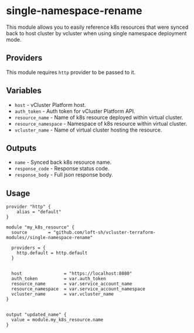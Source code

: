 # single-namespace-rename

This module allows you to easily reference k8s resources that were synced back to host cluster by vcluster when using single namespace deployment mode.

## Providers

This module requires `http` provider to be passed to it.

## Variables

- `host` - vCluster Platform host.
- `auth_token` - Auth token for vCluster Platform API.
- `resource_name` - Name of k8s resource deployed within virtual cluster.
- `resource_namespace` - Namespace of k8s resource within virtual cluster.
- `vcluster_name` - Name of virtual cluster hosting the resource.

## Outputs

- `name` - Synced back k8s resource name.
- `response_code` - Response status code.
- `response_body` - Full json response body.

## Usage

```hcl
provider "http" {
    alias = "default"
}

module "my_k8s_resource" {
  source        = "github.com/loft-sh/vcluster-terraform-modules//single-namespace-rename"

  providers = {
    http.default = http.default
  }


  host                = "https://localhost:8080"
  auth_token          = var.auth_token
  resource_name       = var.service_account_name
  resource_namespace  = var.service_account_namespace
  vcluster_name       = var.vcluster_name
}


output "updated_name" {
  value = module.my_k8s_resource.name
}
```
